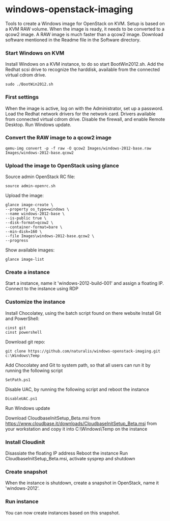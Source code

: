 windows-openstack-imaging
=========================

Tools to create a Windows image for OpenStack on KVM. Setup is based on a KVM RAW volume. When the image is ready, it needs to be converted to a qcow2 image. A RAW image is much faster than a qcow2 image. Download software mentioned in the Readme file in the Software directory.


###  Start Windows on KVM

Install Windows on a KVM instance, to do so start BootWin2012.sh. Add the Redhat scsi drive to recognize the harddisk, available from the connected virtual cdrom drive.

    sudo ./BootWin2012.sh


### First settings

When the image is active, log on with the Administrator, set up a password. Load the Redhat network drivers for the network card. Drivers available from connected virtual cdrom drive. Disable the firewall, and enable Remote Desktop. Run Windows update.


### Convert the RAW image to a qcow2 image

    qemu-img convert -p -f raw -O qcow2 Images/windows-2012-base.raw Images/windows-2012-base.qcow2


### Upload the image to OpenStack using glance

Source admin OpenStack RC file:

    source admin-openrc.sh

Upload the image:

    glance image-create \
    --property os_type=windows \
    --name windows-2012-base \
    --is-public true \
    --disk-format=qcow2 \
    --container-format=bare \
    --min-disk=160 \
    --file Images\windows-2012-base.qcow2 \
    --progress

Show available images:

    glance image-list


### Create a instance

Start a instance, name it 'windows-2012-build-001' and assign a floating IP. Connect to the instance using RDP


### Customize the instance

Install Chocolatey, using the batch script found on there website
Install Git and PowerShell:

    cinst git
    cinst powershell

Download git repo:

    git clone https://github.com/naturalis/windows-openstack-imaging.git c:\Windows\Temp

Add Chocolatey and Git to system path, so that all users can run it by running the following script

    SetPath.ps1

Disable UAC, by running the following script and reboot the instance

    DisableUAC.ps1

Run Windows update

Download CloudbaseInitSetup_Beta.msi from https://www.cloudbase.it/downloads/CloudbaseInitSetup_Beta.msi from your workstation and copy it into C:\Windows\Temp on the instance

### Install Cloudinit

Disassiate the floating IP address
Reboot the instance
Run CloudbaseInitSetup_Beta.msi, activate sysprep and shutdown


### Create snapshot

When the instance is shutdown, create a snapshot in OpenStack, name it 'windows-2012'.


### Run instance

You can now create instances based on this snapshot.
